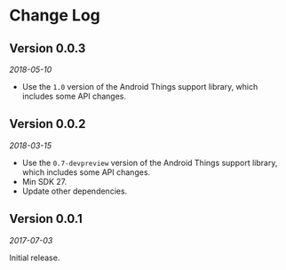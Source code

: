 Change Log
==========

## Version 0.0.3

_2018-05-10_

 *  Use the `1.0` version of the Android Things support library, which includes some API changes.


## Version 0.0.2

_2018-03-15_

 *  Use the `0.7-devpreview` version of the Android Things support library, which includes some API changes.
 *  Min SDK 27.
 *  Update other dependencies.


## Version 0.0.1

_2017-07-03_

Initial release.
